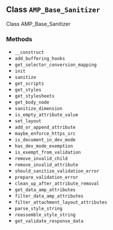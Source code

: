 ## Class `AMP_Base_Sanitizer`

Class AMP_Base_Sanitizer

### Methods

* `__construct`
* `add_buffering_hooks`
* `get_selector_conversion_mapping`
* `init`
* `sanitize`
* `get_scripts`
* `get_styles`
* `get_stylesheets`
* `get_body_node`
* `sanitize_dimension`
* `is_empty_attribute_value`
* `set_layout`
* `add_or_append_attribute`
* `maybe_enforce_https_src`
* `is_document_in_dev_mode`
* `has_dev_mode_exemption`
* `is_exempt_from_validation`
* `remove_invalid_child`
* `remove_invalid_attribute`
* `should_sanitize_validation_error`
* `prepare_validation_error`
* `clean_up_after_attribute_removal`
* `get_data_amp_attributes`
* `filter_data_amp_attributes`
* `filter_attachment_layout_attributes`
* `parse_style_string`
* `reassemble_style_string`
* `get_validate_response_data`
